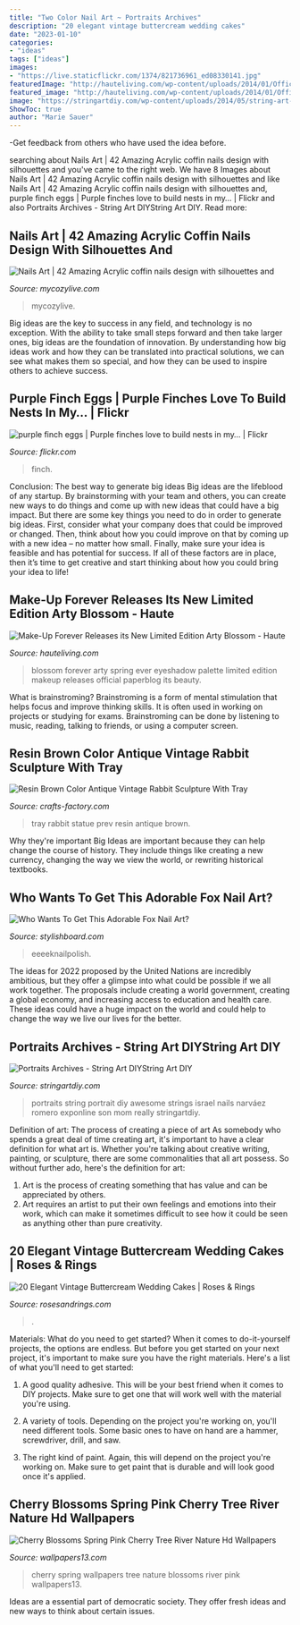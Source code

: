 ```yaml
---
title: "Two Color Nail Art ~ Portraits Archives"
description: "20 elegant vintage buttercream wedding cakes"
date: "2023-01-10"
categories:
- "ideas"
tags: ["ideas"]
images:
- "https://live.staticflickr.com/1374/821736961_ed08330141.jpg"
featuredImage: "http://hauteliving.com/wp-content/uploads/2014/01/Official-Model-Visual-C-MAKE-UP-FOR-EVER.jpg"
featured_image: "http://hauteliving.com/wp-content/uploads/2014/01/Official-Model-Visual-C-MAKE-UP-FOR-EVER.jpg"
image: "https://stringartdiy.com/wp-content/uploads/2014/05/string-art-portraits-israel-narvaez-1.jpg"
ShowToc: true
author: "Marie Sauer"
---
```



-Get feedback from others who have used the idea before.

	

		
searching about Nails Art | 42 Amazing Acrylic coffin nails design with silhouettes and you've came to the right web. We have 8 Images about Nails Art | 42 Amazing Acrylic coffin nails design with silhouettes and like Nails Art | 42 Amazing Acrylic coffin nails design with silhouettes and, purple finch eggs | Purple finches love to build nests in my… | Flickr and also Portraits Archives - String Art DIYString Art DIY. Read more:
		
    
## Nails Art | 42 Amazing Acrylic Coffin Nails Design With Silhouettes And

<img loading=lazy src="https://mycozylive.com/wp-content/uploads/2021/02/19-8.jpg" onerror="this.onerror=null;this.src='https://tse1.mm.bing.net/th?id=OIP.SvsVxS_gzaJjXRrHQVNHZAHaKN&amp;pid=15.1';" alt="Nails Art | 42 Amazing Acrylic coffin nails design with silhouettes and">

_Source: mycozylive.com_

>mycozylive. 

	

Big ideas are the key to success in any field, and technology is no exception. With the ability to take small steps forward and then take larger ones, big ideas are the foundation of innovation. By understanding how big ideas work and how they can be translated into practical solutions, we can see what makes them so special, and how they can be used to inspire others to achieve success.

    
## Purple Finch Eggs | Purple Finches Love To Build Nests In My… | Flickr

<img loading=lazy src="https://live.staticflickr.com/1374/821736961_ed08330141.jpg" onerror="this.onerror=null;this.src='https://tse2.mm.bing.net/th?id=OIP.74WxTBk2WANqE_DL56D0aQAAAA&amp;pid=15.1';" alt="purple finch eggs | Purple finches love to build nests in my… | Flickr">

_Source: flickr.com_

>finch. 

	

Conclusion: The best way to generate big ideas
Big ideas are the lifeblood of any startup. By brainstorming with your team and others, you can create new ways to do things and come up with new ideas that could have a big impact. But there are some key things you need to do in order to generate big ideas. First, consider what your company does that could be improved or changed. Then, think about how you could improve on that by coming up with a new idea – no matter how small. Finally, make sure your idea is feasible and has potential for success. If all of these factors are in place, then it’s time to get creative and start thinking about how you could bring your idea to life!

    
## Make-Up Forever Releases Its New Limited Edition Arty Blossom - Haute

<img loading=lazy src="http://hauteliving.com/wp-content/uploads/2014/01/Official-Model-Visual-C-MAKE-UP-FOR-EVER.jpg" onerror="this.onerror=null;this.src='https://tse1.mm.bing.net/th?id=OIP.o97p-7kStVBdU1U9DDBycAHaKe&amp;pid=15.1';" alt="Make-Up Forever Releases its New Limited Edition Arty Blossom - Haute">

_Source: hauteliving.com_

>blossom forever arty spring ever eyeshadow palette limited edition makeup releases official paperblog its beauty. 

	

What is brainstroming?
Brainstroming is a form of mental stimulation that helps focus and improve thinking skills. It is often used in working on projects or studying for exams. Brainstroming can be done by listening to music, reading, talking to friends, or using a computer screen.

    
## Resin Brown Color Antique Vintage Rabbit Sculpture With Tray

<img loading=lazy src="https://www.crafts-factory.com/upload/2016-11/02/c23.jpg" onerror="this.onerror=null;this.src='https://tse4.mm.bing.net/th?id=OIP.JEhoV0kNCb38PC8oh2HIowHaHa&amp;pid=15.1';" alt="Resin Brown Color Antique Vintage Rabbit Sculpture With Tray">

_Source: crafts-factory.com_

>tray rabbit statue prev resin antique brown. 

	

Why they're important
Big Ideas are important because they can help change the course of history. They include things like creating a new currency, changing the way we view the world, or rewriting historical textbooks.

    
## Who Wants To Get This Adorable Fox Nail Art?

<img loading=lazy src="https://www.stylishboard.com/wp-content/uploads/2014/02/18.jpg" onerror="this.onerror=null;this.src='https://tse3.mm.bing.net/th?id=OIP.xcwKS79Bj0r8FEuefSHUnwHaJ4&amp;pid=15.1';" alt="Who Wants To Get This Adorable Fox Nail Art?">

_Source: stylishboard.com_

>eeeeknailpolish. 

	

The ideas for 2022 proposed by the United Nations are incredibly ambitious, but they offer a glimpse into what could be possible if we all work together. The proposals include creating a world government, creating a global economy, and increasing access to education and health care. These ideas could have a huge impact on the world and could help to change the way we live our lives for the better.

    
## Portraits Archives - String Art DIYString Art DIY

<img loading=lazy src="https://stringartdiy.com/wp-content/uploads/2014/05/string-art-portraits-israel-narvaez-1.jpg" onerror="this.onerror=null;this.src='https://tse1.mm.bing.net/th?id=OIP.vElmG-ziY05ztKwrgHjdlgHaKO&amp;pid=15.1';" alt="Portraits Archives - String Art DIYString Art DIY">

_Source: stringartdiy.com_

>portraits string portrait diy awesome strings israel nails narváez romero exponline son mom really stringartdiy. 

	

Definition of art: The process of creating a piece of art
As somebody who spends a great deal of time creating art, it's important to have a clear definition for what art is. Whether you're talking about creative writing, painting, or sculpture, there are some commonalities that all art possess. So without further ado, here's the definition for art: 
1. Art is the process of creating something that has value and can be appreciated by others.
2. Art requires an artist to put their own feelings and emotions into their work, which can make it sometimes difficult to see how it could be seen as anything other than pure creativity.

    
## 20 Elegant Vintage Buttercream Wedding Cakes | Roses &amp; Rings

<img loading=lazy src="https://www.rosesandrings.com/wp-content/uploads/2018/01/Cream-and-Blush-Vintage-wedding-cake.jpg" onerror="this.onerror=null;this.src='https://tse1.mm.bing.net/th?id=OIP.PrnEx-vO-eEIY2ssyNi77AHaK8&amp;pid=15.1';" alt="20 Elegant Vintage Buttercream Wedding Cakes | Roses &amp; Rings">

_Source: rosesandrings.com_

>. 

	

Materials: What do you need to get started?
When it comes to do-it-yourself projects, the options are endless. But before you get started on your next project, it's important to make sure you have the right materials. Here's a list of what you'll need to get started:
1. A good quality adhesive. This will be your best friend when it comes to DIY projects. Make sure to get one that will work well with the material you're using.

2. A variety of tools. Depending on the project you're working on, you'll need different tools. Some basic ones to have on hand are a hammer, screwdriver, drill, and saw.

3. The right kind of paint. Again, this will depend on the project you're working on. Make sure to get paint that is durable and will look good once it's applied.


    
## Cherry Blossoms Spring Pink Cherry Tree River Nature Hd Wallpapers

<img loading=lazy src="http://www.wallpapers13.com/wp-content/uploads/2018/04/Cherry-blossoms-spring-pink-cherry-tree-river-nature-HD-Wallpapers-256x1600-1600x1200.jpg" onerror="this.onerror=null;this.src='https://tse1.mm.bing.net/th?id=OIP.cxjWwnb9TFMOEyVZxvcNLgHaFj&amp;pid=15.1';" alt="Cherry Blossoms Spring Pink Cherry Tree River Nature Hd Wallpapers">

_Source: wallpapers13.com_

>cherry spring wallpapers tree nature blossoms river pink wallpapers13. 

	

Ideas are a essential part of democratic society. They offer fresh ideas and new ways to think about certain issues. 

